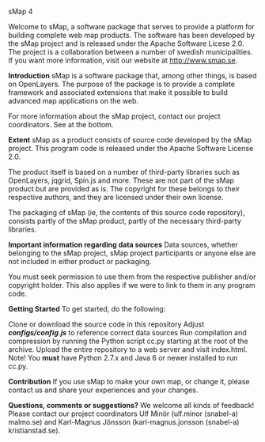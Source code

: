 sMap 4


Welcome to sMap, a software package that serves to provide a platform for building complete web map products. The software has been developed by the sMap project and is released under the Apache Software Licese 2.0. The project is a collaboration between a number of swedish municipalities. If you want more information, visit our website at http://www.smap.se.

**Introduction**
sMap is a software package that, among other things, is based on OpenLayers. The purpose of the package is to provide a complete framework and associated extensions that make it possible to build advanced map applications on the web.

For more information about the sMap project, contact our project coordinators. See at the bottom.

**Extent**
sMap as a product consists of source code developed by the sMap project. This program code is released under the Apache Software License 2.0.

The product itself is based on a number of third-party libraries such as OpenLayers, jqgrid, Spin.js and more. These are not part of the sMap product but are provided as is. The copyright for these belongs to their respective authors, and they are licensed under their own license.

The packaging of sMap (ie, the contents of this source code repository), consists partly of the sMap product, partly of the necessary third-party libraries.

**Important information regarding data sources**
Data sources, whether belonging to the sMap project, sMap project participants or anyone else are not included in either product or packaging.

You must seek permission to use them from the respective publisher and/or copyright holder. This also applies if we were to link to them in any program code.

**Getting Started**
To get started, do the following:

Clone or download the source code in this repository
Adjust **_configs/config.js_** to reference correct data sources
Run compilation and compression by running the Python script cc.py starting at the root of the archive.
Upload the entire repository to a web server and visit index.html.
Note! You **must** have Python 2.7.x and Java 6 or newer installed to run cc.py.

**Contribution**
If you use sMap to make your own map, or change it, please contact us and share your experiences and your changes.

**Questions, comments or suggestions?**
We welcome all kinds of feedback! Please contact our project coordinators Ulf Minör (ulf.minor (snabel-a) malmo.se) and Karl-Magnus Jönsson (karl-magnus.jonsson (snabel-a) kristianstad.se).
